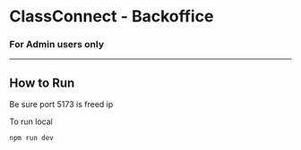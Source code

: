 # ClassConnect - Backoffice

### For Admin users only

---

## How to Run

Be sure port 5173 is freed ip

To run local

```shell
npm run dev
```
